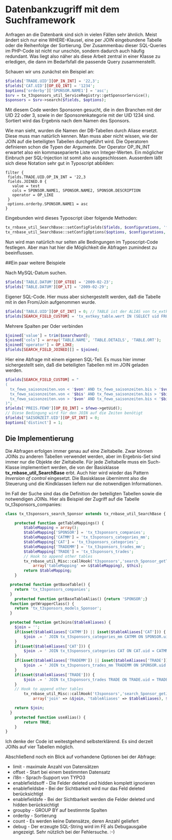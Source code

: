 # Datenbankzugriff mit dem Suchframework 

Anfragen an die Datenbank sind sich in vielen Fällen sehr ähnlich. Meist ändert sich nur eine WHERE-Klausel, eine per JOIN eingebundene Tabelle oder die Reihenfolge der Sortierung. Der Zusammenbau dieser SQL-Queries im PHP-Code ist nicht nur unschön, sondern dadurch auch häufig redundant. Was liegt also näher als diese Arbeit zentral in einer Klasse zu erledigen, die dann im Bedarfsfall die passende Query zusammenstellt.

Schauen wir uns zunächst ein Beispiel an:
```php
$fields['TRADE.UID'][OP_IN_INT] = '22,3';
$fields['CAT.UID'][OP_EQ_INT] = '1234';
$options['orderby']['SPONSOR.NAME1'] = 'asc';
$srv = tx_t3sponsors_util_ServiceRegistry::getSponsorService();
$sponsors = $srv->search($fields, $options);
```

Mit diesem Code werden Sponsoren gesucht, die in den Branchen mit der UID 22 oder 3, sowie in der Sponsorenkategorie mit der UID 1234 sind. Sortiert wird das Ergebnis nach dem Namen des Sponsors. 

Wie man sieht, wurden die Namen der DB-Tabellen durch Aliase ersetzt. Diese muss man natürlich kennen. Man muss aber nicht wissen, wie der JOIN auf die beteiligten Tabellen durchgeführt wird. Die Operatoren definieren schon die Typen der Argumente. Der Operator OP_IN_INT erwartet also ein kommaseparierte Liste von Integer-Werten. Ein möglicher Einbruch per SQL-Injection ist somit also ausgeschlossen. Ausserdem läßt sich diese Notation sehr gut in Typoscript abbilden: 

```
filter {
 fields.TRADE.UID.OP_IN_INT = '22,3
 fields.JOINED.0 {
   value = test
   cols = SPONSOR.NAME1, SPONSOR.NAME2, SPONSOR.DESCRIPTION
   operator = OP_LIKE
 }
 options.orderby.SPONSOR.NAME1 = asc
}
```
Eingebunden wird dieses Typoscript über folgende Methoden:
```php
tx_rnbase_util_SearchBase::setConfigFields($fields, $configurations, 'filter.fields.');
tx_rnbase_util_SearchBase::setConfigOptions($options, $configurations, 'filter.options.');
```

Nun wird man natürlich nur selten alle Bedingungen im Typoscript-Code festlegen. Aber man hat hier die Möglichkeit die Abfragen zumindest zu beeinflussen.

##Ein paar weitere Beispiele

Nach MySQL-Datum suchen.
```php
$fields['TABLE.DATUM'][OP_GTEQ] = '2009-02-23';
$fields['TABLE.DATUM'][OP_LT] = '2009-02-29';
```
Eigener SQL-Code. Hier muss aber sichergestellt werden, daß die Tabelle mit in den From/Join aufgenommen wurde.
```php
$fields['TABLE.UID'][OP_GT_INT] = 0; // TABLE ist der ALIAS von tx_extkey_table
$fields[SEARCH_FIELD_CUSTOM] = 'tx_extkey_table.wert IN (SELECT uid FROM tx_extkey_table2 WHERE...)';
```
Mehrere Spalten per Oder verbinden
```php
$joined['value'] = trim($searchword);
$joined['cols'] = array('TABLE.NAME', 'TABLE.DETAILS', 'TABLE.ORT');
$joined['operator'] = OP_LIKE;
$fields[SEARCH_FIELD_JOINED][] = $joined;
```
Hier eine Abfrage mit einem eigenen SQL-Teil. Es muss hier immer sichergestellt sein, daß die beteiligten Tabellen mit im JOIN geladen werden.
```php
$fields[SEARCH_FIELD_CUSTOM] = "
(
  tx_fewo_saisonzeiten.von < '$von' AND tx_fewo_saisonzeiten.bis > '$von' OR
  tx_fewo_saisonzeiten.von < '$bis' AND tx_fewo_saisonzeiten.bis > '$bis' OR
  tx_fewo_saisonzeiten.von > '$von' AND tx_fewo_saisonzeiten.bis < '$bis' 
)";
$fields['PREIS.FEWO'][OP_EQ_INT] = $fewo->getUid();
// Diese Bedingung wird für den JOIN auf die Zeiten benötigt
$fields['SAISONZEIT.UID'][OP_GT_INT] = 0;
$options['distinct'] = 1;
```

## Die Implementierung

Die Abfragen erfolgen immer genau auf eine Zieltabelle. Zwar können JOINs zu anderen Tabellen verwendet werden, aber im Ergebnis-Set sind immer nur die Objekte der Zieltabelle. Für jede Zieltabelle muss ein Such-Klasse implementiert werden, die von der Basisklasse **tx_rnbase_util_SearchBase** erbt. Auch hier wird wieder das Pattern *Inversion of control* eingesetzt. Die Basisklasse übernimmt also die Steuerung und die Kindklassen liefern nur die notwendigen Informationen.

Im Fall der Suche sind das die Definition der beteiligten Tabellen sowie die notwendigen JOINs. Hier als Beispiel der Zugriff auf die Tabelle tx_t3sponsors_companies: 

```php
class tx_t3sponsors_search_Sponsor extends tx_rnbase_util_SearchBase {

	protected function getTableMappings() {
		$tableMapping = array();
		$tableMapping['SPONSOR'] = 'tx_t3sponsors_companies';
		$tableMapping['CATMM'] = 'tx_t3sponsors_categories_mm';
		$tableMapping['CAT'] = 'tx_t3sponsors_categories';
		$tableMapping['TRADEMM'] = 'tx_t3sponsors_trades_mm';
		$tableMapping['TRADE'] = 'tx_t3sponsors_trades';
		// Hook to append other tables
		tx_rnbase_util_Misc::callHook('t3sponsors','search_Sponsor_getTableMapping_hook',
			array('tableMapping' => &$tableMapping), $this);
		return $tableMapping;
	}

  protected function getBaseTable() {
  	return 'tx_t3sponsors_companies';
  }
	protected function getBaseTableAlias() {return 'SPONSOR';}
  function getWrapperClass() {
  	return 'tx_t3sponsors_models_Sponsor';
  }

  protected function getJoins($tableAliases) {
  	$join = '';
    if(isset($tableAliases['CATMM']) || isset($tableAliases['CAT'])) {
    	$join .= ' JOIN tx_t3sponsors_categories_mm CATMM ON SPONSOR.uid = CATMM.uid_foreign AND CATMM.tablenames = \'tx_t3sponsors_companies\'';
    }
    if(isset($tableAliases['CAT'])) {
    	$join .= ' JOIN tx_t3sponsors_categories CAT ON CAT.uid = CATMM.uid_local';
    }
    if(isset($tableAliases['TRADEMM']) || isset($tableAliases['TRADE'])) {
    	$join .= ' JOIN tx_t3sponsors_trades_mm TRADEMM ON SPONSOR.uid = TRADEMM.uid_foreign AND TRADEMM.tablenames = \'tx_t3sponsors_companies\'';
    }
    if(isset($tableAliases['TRADE'])) {
    	$join .= ' JOIN tx_t3sponsors_trades TRADE ON TRADE.uid = TRADEMM.uid_local';
    }
    // Hook to append other tables
		tx_rnbase_util_Misc::callHook('t3sponsors','search_Sponsor_getJoins_hook',
			array('join' => &$join, 'tableAliases' => $tableAliases), $this);

    return $join;
  }
	protected function useAlias() {
		return TRUE;
	}
}
```

Ich denke der Code ist weitestgehend selbsterklärend. Es sind derzeit JOINs auf vier Tabellen möglich.

Abschließend noch ein Blick auf vorhandene Optionen bei der Abfrage:

* limit - maximale Anzahl von Datensätzen
* offset - Start bei einem bestimmten Datensatz
* i18n - Sprach-Support von TYPO3
* enablefieldsoff - Die Felder deleted und hidden komplett ignorieren
* enablefieldsbe - Bei der Sichtbarkeit wird nur das Feld deleted berücksichtigt
* enablefieldsfe - Bei der Sichtbarkeit werden die Felder deleted und hidden berücksichtigt
* groupby - GROUP BY auf bestimmte Spalten
* orderby - Sortierung
* count - Es werden keine Datensätze, deren Anzahl geliefert
* debug - Der erzeugte SQL-String wird im FE als Debugausgabe angezeigt. Sehr nützlich bei der Fehlersuche. :-) 

